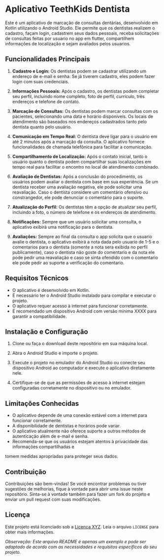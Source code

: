 # Aplicativo TeethKids Dentista

Este é um aplicativo de marcação de consultas dentárias, desenvolvido em Kotlin utilizando o Android Studio. Ele permite que os dentistas realizem o cadastro, façam login, cadastrem seus dados pessoais, receba solicitações de consultas feitas por usuario no app em flutter, compartilhem informações de localização e sejam avaliados pelos usuarios.

## Funcionalidades Principais

1. **Cadastro e Login:** Os dentistas podem se cadastrar utilizando um endereço de e-mail e senha. Se já tiverem cadastro, eles podem fazer login com suas credenciais.

2. **Informações Pessoais:** Após o cadastro, os dentistas podem completar seu perfil, incluindo nome completo, foto de perfil, currículo, três endereços e telefone de contato.

3. **Marcação de Consultas:** Os dentistas podem marcar consultas com os pacientes, selecionando uma data e horário disponíveis. Os locais de atendimento são baseados nos endereços cadastrados tanto pelo dentista quanto pelo usuário.

4. **Comunicação em Tempo Real:** O dentista deve ligar para o usuário em até 2 minutos após a marcação da consulta. O aplicativo fornece funcionalidades de chamada telefônica para facilitar a comunicação.

5. **Compartilhamento de Localização:** Após o contato inicial, tanto o usuário quanto o dentista podem compartilhar suas localizações em tempo real para facilitar o encontro no local de atendimento combinado.

6. **Avaliação de Dentistas:** Após a conclusão do procedimento, os usuários podem avaliar o dentista com base em sua experiência. Se um dentista receber uma avaliação negativa, ele pode solicitar uma reavaliação. Caso o dentista considere um comentário ofensivo ou constrangedor, ele pode denunciar o comentário para o suporte.

7. **Atualização do Perfil:** Os dentistas têm a opção de atualizar seu perfil, incluindo a foto, o número de telefone e os endereços de atendimento.

8. **Notificações:** Sempre que um usuário solicitar uma consulta, o aplicativo exibirá uma notificação para o dentista.
   
9. **Avaliações:** Sempre ao final da consulta o app solicita que o usuario avalie o dentista, o aplicativo exibirá a nota dada pelo usuario de 1-5 e o comentarios para o dentista (somente a nota sera exibida no perfil publicamente), caso o dentista não goste do comentario e da nota ele pode pedir uma reavaliação e caso se sinta ofendido com o comentario ele pode pedir ao suporte a verificação do comentario.

## Requisitos Técnicos

- O aplicativo é desenvolvido em Kotlin.
- É necessário ter o Android Studio instalado para compilar e executar o projeto.
- O aplicativo requer acesso à internet para funcionar corretamente.
- É recomendado um dispositivo Android com versão mínima XXXX para garantir a compatibilidade.

## Instalação e Configuração

1. Clone ou faça o download deste repositório em sua máquina local.

2. Abra o Android Studio e importe o projeto.

3. Execute o projeto no emulador do Android Studio ou conecte seu dispositivo Android ao computador e execute o aplicativo diretamente nele.

4. Certifique-se de que as permissões de acesso à internet estejam configuradas corretamente no dispositivo ou no emulador.

## Limitações Conhecidas

- O aplicativo depende de uma conexão estável com a internet para funcionar corretamente.
- A disponibilidade de dentistas e horários pode variar.
- O aplicativo atualmente não oferece suporte a outros métodos de autenticação além de e-mail e senha.
- Recomenda-se que os usuários estejam atentos à privacidade das informações compartilhadas e

 tomem medidas apropriadas para proteger seus dados.

## Contribuição

Contribuições são bem-vindas! Se você encontrar problemas ou tiver sugestões de melhorias, fique à vontade para abrir uma issue neste repositório. Sinta-se à vontade também para fazer um fork do projeto e enviar um pull request com suas modificações.

## Licença

Este projeto está licenciado sob a [Licença XYZ](https://exemplo.com/licenca). Leia o arquivo `LICENSE` para obter mais informações.

*Observação: Este arquivo README é apenas um exemplo e pode ser adaptado de acordo com as necessidades e requisitos específicos do seu projeto.*
